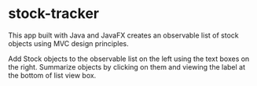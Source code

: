 # stock-tracker

This app built with Java and JavaFX creates an observable list of stock objects using MVC design principles.

Add Stock objects to the observable list on the left using the text boxes on the right. Summarize objects by clicking on them and viewing the label at the bottom of list view box.

